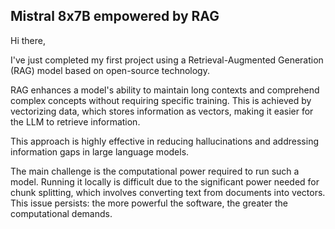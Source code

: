 ## Mistral 8x7B empowered by RAG ##


Hi there,

I've just completed my first project using a Retrieval-Augmented Generation (RAG) model based on open-source technology. 

RAG enhances a model's ability to maintain long contexts and comprehend complex concepts without requiring specific training. This is achieved by vectorizing data, which stores information as vectors, making it easier for the LLM to retrieve information.

This approach is highly effective in reducing hallucinations and addressing information gaps in large language models.

The main challenge is the computational power required to run such a model. Running it locally is difficult due to the significant power needed for chunk splitting, which involves converting text from documents into vectors. This issue persists: the more powerful the software, the greater the computational demands.